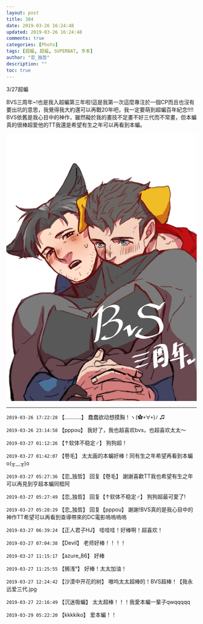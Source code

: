 ```yaml
---
layout: post
title: 384
date: 2019-03-26 16:24:48
updated: 2019-03-26 16:24:48
comments: true
categories: [Photo]
tags: [超蝙, 超蝠, SUPERBAT, 亨本]
author: "恋_独哲"
description: ""
toc: true
---
```


<p>3/27超蝙</p> 
<p>BVS三周年~!也是我入超蝙第三年啦!這是我第一次這麼專注於一個CP而且也沒有要出坑的意思，我覺得我大約還可以再戰20年吧，我一定要萌到超蝙百年紀念!!!!<br />BVS依舊是我心目中的神作，雖然礙於我的畫技不足畫不好三代而不常畫，但本蝙真的很棒超愛他的TT我還是希望有生之年可以再看到本蝙。<br /></p>

![](https://raw.githubusercontent.com/alicewish/maple50821/master/img_YW5MWVN1NEpoZFZBUWJHUFVSS1g0RjJYZytFMWMrK3RJRVM3ZUJQNlJBcFh2RFVYTlFMTlFBPT0.jpg)

---

`2019-03-26 17:22:28` 【...........】 蠢蠢欲动想摸胸！ヽ(✿￫∀￩)ﾉ ♫

`2019-03-26 23:14:58` 【pppou】 我好了，我也超喜欢bvs，也超喜欢太太～

`2019-03-27 01:12:26` 【↑软体不稳定♂】 狗狗超！

`2019-03-27 01:42:07` 【卷毛】 太太画的本蝙好棒！同有生之年希望再看到本蝙 o(╥﹏╥)o

`2019-03-27 05:27:36` 【恋\_独哲】 回复【卷毛】 謝謝喜歡TT我也希望有生之年可以再見到亨超本蝙同框阿

`2019-03-27 05:27:49` 【恋\_独哲】 回复【↑软体不稳定♂】 狗狗超最可愛了!

`2019-03-27 05:28:29` 【恋\_独哲】 回复【pppou】 謝謝!BVS真的是我心目中的神作TT希望可以再看到查導帶來的DC電影嗚嗚嗚嗚

`2019-03-27 06:39:24` 【正人君子HJ】 哇哇哇！好棒啊！超喜欢！

`2019-03-27 07:04:38` 【Devil】 老师好棒！！！！

`2019-03-27 11:15:17` 【azure\_86】 好棒

`2019-03-27 11:25:55` 【搁浅°】 好棒！太太加油！

`2019-03-27 12:24:42` 【沙漠中开花的树】 嗷呜太太超棒的！BVS超棒！【我永远爱三代.jpg

`2019-03-27 22:16:49` 【沉迷吸蝙】 太太超棒！！！我愛本蝙一輩子qwqqqqq

`2019-03-29 05:22:20` 【kkkkiko】 爱本蝙！！
